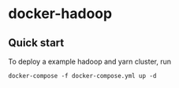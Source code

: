 # docker-hadoop
## Quick start
To deploy a example hadoop and yarn cluster, run
```
docker-compose -f docker-compose.yml up -d
```